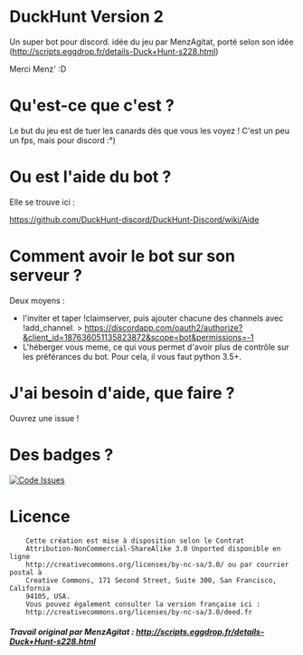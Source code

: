 # DuckHunt Version 2
Un super bot pour discord. idée du jeu par MenzAgitat, porté selon son idée (http://scripts.eggdrop.fr/details-Duck+Hunt-s228.html)

Merci Menz' :D

# Qu'est-ce que c'est ?
Le but du jeu est de tuer les canards dès que vous les voyez ! C'est un peu un fps, mais pour discord :°)

# Ou est l'aide du bot ?
Elle se trouve ici : 

https://github.com/DuckHunt-discord/DuckHunt-Discord/wiki/Aide

# Comment avoir le bot sur son serveur ?

Deux moyens :
- l'inviter et taper !claimserver, puis ajouter chacune des channels avec !add_channel. > https://discordapp.com/oauth2/authorize?&client_id=187636051135823872&scope=bot&permissions=-1
- L'héberger vous meme, ce qui vous permet d'avoir plus de contrôle sur les préférances du bot. Pour cela, il vous faut python 3.5+. 

# J'ai besoin d'aide, que faire ?

Ouvrez une issue ! 

# Des badges ?

[![Code Issues](https://www.quantifiedcode.com/api/v1/project/44fdd1f721e5479881d3b4a98be2654a/badge.svg)](https://www.quantifiedcode.com/app/project/44fdd1f721e5479881d3b4a98be2654a)

# Licence

		Cette création est mise à disposition selon le Contrat
		Attribution-NonCommercial-ShareAlike 3.0 Unported disponible en ligne
		http://creativecommons.org/licenses/by-nc-sa/3.0/ ou par courrier postal à
		Creative Commons, 171 Second Street, Suite 300, San Francisco, California
		94105, USA.
		Vous pouvez également consulter la version française ici :
		http://creativecommons.org/licenses/by-nc-sa/3.0/deed.fr

##### Travail original par MenzAgitat : http://scripts.eggdrop.fr/details-Duck+Hunt-s228.html

